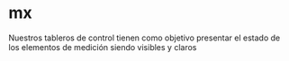 # mx
Nuestros tableros de control tienen como objetivo presentar el estado de los elementos de medición siendo visibles y claros

